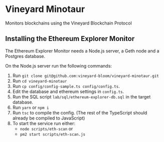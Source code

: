 # Vineyard Minotaur

Monitors blockchains using the Vineyard Blockchain Protocol

## Installing the Ethereum Explorer Monitor

The Ethereum Explorer Monitor needs a Node.js server, a Geth node and a Postgres database.

On the Node.js server run the following commands:

1. Run `git clone git@github.com:vineyard-bloom/vineyard-minotaur.git`
2. Run `cd vineyard-minotaur`
3. Run `cp config/config-sample.ts config/config.ts`.
4. Edit the database and ethereum settings in `config.ts`.
5. Run the SQL script `lab/sql/ethereum-explorer-db.sql` in the target database.
6. Run `yarn` or `npm i`
7. Run `tsc` to compile the config.  (The rest of the TypeScript should already be compiled to JavaScript)
8. To start the service run either:
    * `node scripts/eth-scan` or
    * `pm2 start scripts/eth-scan.js`

